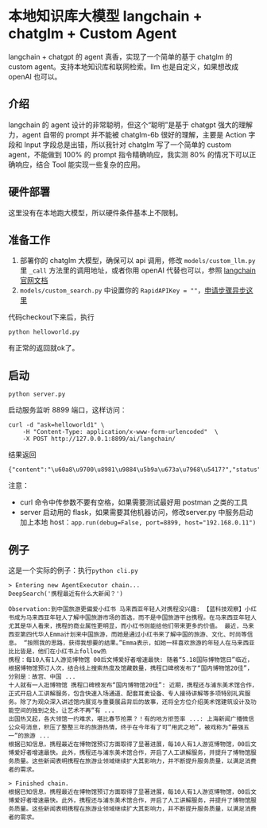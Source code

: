 # 本地知识库大模型 langchain + chatglm + Custom Agent

langchain + chatgpt 的 agent 真香，实现了一个简单的基于 chatglm 的 custom agent。支持本地知识库和联网检索。llm 也是自定义，如果想改成 openAI 也可以。

## 介绍

langchain 的 agent 设计的非常聪明，但这个“聪明”是基于 chatgpt 强大的理解力，agent 自带的 prompt 并不能被 chatglm-6b 很好的理解，主要是 Action 字段和 Input 字段总是出错，所以我针对 chatglm 写了一个简单的 custom agent，不能做到 100% 的 prompt 指令精确响应，我实测 80% 的情况下可以正确响应，结合 Tool 能实现一些复杂的应用。

## 硬件部署

这里没有在本地跑大模型，所以硬件条件基本上不限制。

## 准备工作

1. 部署你的 chatglm 大模型，确保可以 api 调用，修改 `models/custom_llm.py` 里 `_call` 方法里的调用地址，或者你用 openAI 代替也可以，参照 [langchain 官网文档](https://python.langchain.com/)
1. `models/custom_search.py` 中设置你的 `RapidAPIKey = ""`，[申请步骤异步这里](https://rapidapi.com/hub)

代码checkout下来后，执行

```
python helloworld.py
```

有正常的返回就ok了。

## 启动

```
python server.py
```

启动服务监听 8899 端口，这样访问：

```
curl -d "ask=helloworld1" \
    -H "Content-Type: application/x-www-form-urlencoded"  \
    -X POST http://127.0.0.1:8899/ai/langchain/
```

结果返回

```
{"content":"\u60a8\u9700\u8981\u9884\u5b9a\u673a\u7968\u5417?","status":200}
```

注意：

- curl 命令中传参数不要有空格，如果需要测试最好用 postman 之类的工具
- server 启动用的 flask，如果需要其他机器访问，修改server.py 中服务启动加上本地 host：`app.run(debug=False, port=8899, host="192.168.0.11")`

## 例子

这是一个实际的例子：执行`python cli.py`

```
> Entering new AgentExecutor chain...
DeepSearch('携程最近有什么大新闻？')

Observation:到中国旅游更偏爱小红书 马来西亚年轻人对携程没兴趣: 【蓝科技观察】小红书成为马来西亚年轻人了解中国旅游市场的首选，而不是中国旅游平台携程。在马来西亚年轻人尤其是华人看来，携程的商业属性更明显，而小红书则能给他们带来更多的价值。 最近，马来西亚第四代华人Emma计划来中国旅游，而她是通过小红书来了解中国的旅游、文化、时尚等信息。 “按照我的思路，获得我想要的结果。”Emma表示，如她一样喜欢旅游的年轻人在马来西亚比比皆是，他们在小红书上follow热
携程：每10人有1人游览博物馆 00后文博爱好者增速最快: 随着“5.18国际博物馆日”临近，根据博物馆预订人次，结合线上搜索热度及馆藏数量，携程口碑榜发布了“国内博物馆20佳”，分别是：故宫、中国 ...
十人就有一人逛博物馆 携程口碑榜发布“国内博物馆20佳”: 近期，携程还与浦东美术馆合作，正式开启人工讲解服务，包含快速入场通道、配套耳麦设备、专人接待讲解等多项特别礼宾服务。除了为观众深入讲述馆内展览与重要展品背后的故事，还将全方位介绍美术馆建筑设计及功能空间的独到之处，让艺术不再“有 ...
出国热又起，各大领馆一约难求，堪比春节抢票？！有的地方拒签率 ...: 上海新闻广播微信公众号消息，积压了整整三年的旅游热情，终于在今年有了可“用武之地”，被戏称为“最强五一”的旅游 ...
根据已知信息，携程最近在博物馆预订方面取得了显著进展，每10人有1人游览博物馆，00后文博爱好者增速最快。此外，携程还与浦东美术馆合作，开启了人工讲解服务，并提升了博物馆服务质量。这些新闻表明携程在旅游业领域继续扩大其影响力，并不断提升服务质量，以满足消费者的需求。

> Finished chain.
根据已知信息，携程最近在博物馆预订方面取得了显著进展，每10人有1人游览博物馆，00后文博爱好者增速最快。此外，携程还与浦东美术馆合作，开启了人工讲解服务，并提升了博物馆服务质量。这些新闻表明携程在旅游业领域继续扩大其影响力，并不断提升服务质量，以满足消费者的需求。
```

